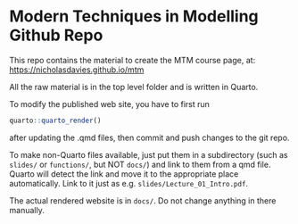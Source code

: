 # Modern Techniques in Modelling Github Repo

This repo contains the material to create the MTM course page, at: <https://nicholasdavies.github.io/mtm>

All the raw material is in the top level folder and is written in Quarto.

To modify the published web site, you have to first run
```R
quarto::quarto_render()
```
after updating the .qmd files, then commit and push changes to the git repo.

To make non-Quarto files available, just put them in a subdirectory (such as `slides/` or `functions/`, but NOT `docs/`) and link to them from a qmd file. Quarto will detect the link and move it to the appropriate place automatically. Link to it just as e.g. `slides/Lecture_01_Intro.pdf`.

The actual rendered website is in `docs/`. Do not change anything in there manually.